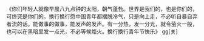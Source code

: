《你们年轻人就像早晨八九点钟的太阳，朝气蓬勃。世界是我们的，也是你们的，可终究是你们的。换行换行愿中国青年都摆脱冷气，只是向上走，不必听自暴自弃者流的话。能做事的做事，能发声的发声。有一分热，发一分光，就令萤火一般，也可以在黑暗里发一点光，不必等候炬火。换行换行青年节快乐》 gg[关]
